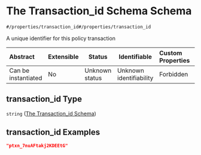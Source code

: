 # The Transaction_id Schema Schema

```txt
#/properties/transaction_id#/properties/transaction_id
```

A unique identifier for this policy transaction


| Abstract            | Extensible | Status         | Identifiable            | Custom Properties | Additional Properties | Access Restrictions | Defined In                                                                                          |
| :------------------ | ---------- | -------------- | ----------------------- | :---------------- | --------------------- | ------------------- | --------------------------------------------------------------------------------------------------- |
| Can be instantiated | No         | Unknown status | Unknown identifiability | Forbidden         | Allowed               | none                | [policy_transaction.schema.json\*](../../out/policy_transaction.schema.json "open original schema") |

## transaction_id Type

`string` ([The Transaction_id Schema](policy_transaction-properties-the-transaction_id-schema.md))

## transaction_id Examples

```json
"ptxn_7nuAFtakj2KDEEtG"
```
